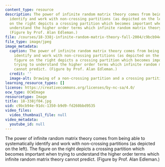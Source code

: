 ```yaml
---
content_type: resource
description: The power of infinite random matrix theory comes from being able to systematically
  identify and work with non-crossing partitions (as depicted on the left). The figure
  on the right depicts a crossing partition which becomes important when trying to
  understand the higher order terms which infinite random matrix theory cannot predict.
  (Figure by Prof. Alan Edleman.)
file: /courses/18-338j-infinite-random-matrix-theory-fall-2004/c9bcb94e91dc1350b9d9fd260bbd9535_18-338jf04.jpg
file_type: image/jpeg
image_metadata:
  caption: The power of infinite random matrix theory comes from being able to systematically
    identify and work with non-crossing partitions (as depicted on the left). The
    figure on the right depicts a crossing partition which becomes important when
    trying to understand the higher order terms which infinite random matrix theory
    cannot predict. (Figure by Prof. Alan Edleman.)
  credit: ''
  image-alt: Drawing of a non-crossing partition and a crossing partition.
learning_resource_types: []
license: https://creativecommons.org/licenses/by-nc-sa/4.0/
ocw_type: OCWImage
resourcetype: Image
title: 18-338jf04.jpg
uid: c9bcb94e-91dc-1350-b9d9-fd260bbd9535
video_files:
  video_thumbnail_file: null
video_metadata:
  youtube_id: null
---
```

The power of infinite random matrix theory comes from being able to systematically identify and work with non-crossing partitions (as depicted on the left). The figure on the right depicts a crossing partition which becomes important when trying to understand the higher order terms which infinite random matrix theory cannot predict. (Figure by Prof. Alan Edleman.)